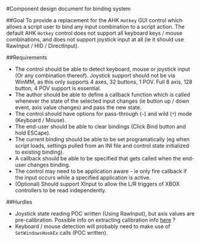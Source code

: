 #Component design document for binding system

##Goal
To provide a replacement for the AHK `Hotkey` GUI control which allows a script user to bind any input combination to a script action. The default AHK `Hotkey` control does not support all keyboard keys / mouse combinations, and does not support joystick input at all (ie it should use RawInput / HID / DirectInput).  

##Requirements
* The control should be able to detect keyboard, mouse or joystick input (Or any combination thereof). Joystick support should not be via WinMM, as this only supports 4 axes, 32 buttons, 1 POV. Full 8 axis, 128 button, 4 POV support is essential.
* The author should be able to define a callback function which is called whenever the state of the selected input changes (ie button up / down event, axis value changes) and pass the new state.  
* The control should have options for pass-through (`~`) and wild (`*`) mode (Keyboard / Mouse).
* The end-user should be able to clear bindings (Click Bind button and hold ESCape).
* The current binding should be able to be set programatically (eg when script loads, settings pulled from an INI file and control state initialized to existing binding).
* A callback should be able to be specified that gets called when the end-user changes binding.
* The control may need to be application aware - ie only fire callback if the input occurs while a specified application is active.
* (Optional) Should support XInput to allow the L/R triggers of XBOX controllers to be read independently.  


##Hurdles
* Joystick state reading POC written (Using RawInput), but axis values are pre-calibration. Possible info on extracting calibration info [here](https://msdn.microsoft.com/en-us/library/windows/hardware/ff543344(v=vs.85).aspx) ?
* Keyboard / mouse detection will probably need to make use of `SetWindowsHookEx` calls (POC written).
